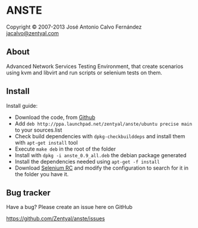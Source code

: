   ANSTE
==========
Copyright &copy; 2007-2013 José Antonio Calvo Fernández <jacalvo@zentyal.com>

About
-----
Advanced Network Services Testing Environment, that create scenarios using kvm and libvirt and run scripts or selenium tests on them.

Install
-------

Install guide:

* Download the code, from [Github](https://github.com/Zentyal/anste)
* Add `deb http://ppa.launchpad.net/zentyal/anste/ubuntu precise main` to your sources.list
* Check build dependencies with `dpkg-checkbuilddeps` and install them with `apt-get install` tool
* Execute `make deb` in the root of the folder
* Install with `dpkg -i anste_0.9_all.deb` the debian package generated
* Install the dependencies needed using `apt-get -f install`
* Download [Selenium RC](http://seleniumhq.org/projects/remote-control/) and modify the configuration to search for it in the folder you have it.

Bug tracker
-----------

Have a bug? Please create an issue here on GitHub

https://github.com/Zentyal/anste/issues

